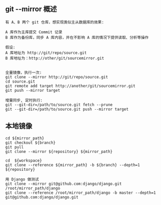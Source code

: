 ## git --mirror 概述


    有 A、B 两个 git 仓库，想实现类似主从数据库的效果:

    A 库作为主库提交 Commit 记录
    B 库作为备份库，同步 A 库内容，并在不影响 A 库的情况下提供读取、分析等操作
    
    假设:
    A 库地址为 http://git/repo/source.git
    B 库地址为：http://other/git/sourcemirror.git


    全量镜像，执行一次:
    git clone --mirror http://git/repo/source.git
    cd source.git
    git remote add target http://another/git/sourcemirror.git
    git push --mirror target

    增量同步, 定时执行:
    git --git-dir=/path/to/source.git fetch --prune
    git --git-dir=/path/to/source.git push --mirror target

## 本地镜像

    cd ${mirror_path}
    git checkout ${branch}
    git pull
    git clone --mirror ${repository} ${mirror_path}

    cd  ${workspace}
    git clone --reference ${mirror_path} -b ${branch} --depth=1 ${repository}

    用 Django 做测试
    git clone --mirror git@github.com:django/django.git /root/mirror_path/django
    git clone --reference /root/mirror_path/django -b master --depth=1 git@github.com:django/django.git